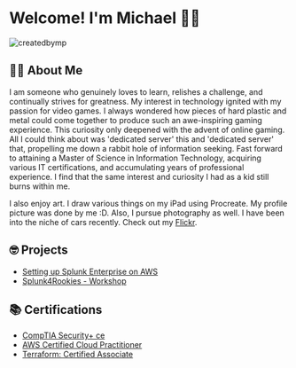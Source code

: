 # Welcome! I'm Michael 👋🏽
<p align="left"> <img src="https://komarev.com/ghpvc/?username=createdbymp&label=Profile%20views&color=0e75b6&style=flat" alt="createdbymp" /> </p>

## 🤵🏽   About Me
I am someone who genuinely loves to learn, relishes a challenge, and continually strives for greatness. My interest in technology ignited with my passion for video games. I always wondered how pieces of hard plastic and metal could come together to produce such an awe-inspiring gaming experience. This curiosity only deepened with the advent of online gaming. All I could think about was 'dedicated server' this and 'dedicated server' that, propelling me down a rabbit hole of information seeking. Fast forward to attaining a Master of Science in Information Technology, acquiring various IT certifications, and accumulating years of professional experience. I find that the same interest and curiosity I had as a kid still burns within me.

I also enjoy art. I draw various things on my iPad using Procreate. My profile picture was done by me :D. Also, I pursue photography as well. I have been into the niche of cars recently. Check out my [Flickr](https://www.flickr.com/photos/198951616@N06/albums). 

##  🤓  Projects

 - [Setting up Splunk Enterprise on AWS](https://github.com/createdbymp/splunk)
 - [Splunk4Rookies - Workshop](https://github.com/createdbymp/splunk)

##  📚 Certifications

 - [CompTIA Security+ ce](https://www.credly.com/badges/3674c579-8c01-48fc-a1fc-7274e2f8c0aa) 
 - [AWS Certified Cloud Practitioner](https://www.credly.com/badges/a154bc98-e5e3-4794-ba83-cd2fb1b4dae3/public_url)
 - [Terraform: Certified Associate](https://www.credly.com/badges/8e2b591a-094b-4d0a-b524-8ae3a61af284)
